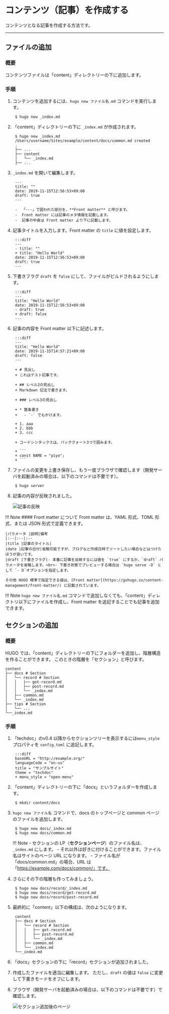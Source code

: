 # コンテンツ（記事）を作成する

コンテンツとなる記事を作成する方法です。

---
## ファイルの追加
### 概要
コンテンツファイルは「content」ディレクトリーの下に追加します。

### 手順

1. コンテンツを追加するには、`hugo new ファイル名.md` コマンドを実行します。

        $ hugo new _index.md

1. 「content」ディレクトリーの下に `_index.md` が作成されます。

        $ hugo new _index.md
        /Users/username/Sites/example/content/docs/common.md created
        .
        ├── ...
        ├── content
        │   └── _index.md
        ├── ...

1. `_index.md` を開いて編集します。

        ---
        title: ""
        date: 2019-11-15T12:56:53+09:00
        draft: true
        ---

        -  「---」で囲われた部分を、**Front matter** と呼びます。
        -  Front matter には記事のメタ情報を記載します。
        -  記事の中身は Front matter より下に記載します。

1. 記事タイトルを入力します。Front matter の `title` に値を設定します。

        :::diff
        ---
        - title: ""
        + title: "Hello World"
        date: 2019-11-15T12:56:53+09:00
        draft: true
        ---

1. 下書きフラグ `draft` を `false` にして、ファイルがビルドされるようにします。

        :::diff
        ---
        title: "Hello World"
        date: 2019-11-15T12:56:53+09:00
        - draft: true
        + draft: false
        ---

1. 記事の内容を Front matter 以下に記述します。

        :::diff
        ---
        title: "Hello World"
        date: 2019-11-15T14:57:21+09:00
        draft: false
        ---

        + # 見出し
        + これはテスト記事です。

        + ## レベル2の見出し
        + Markdown 記法で書きます。

        + ### レベル3の見出し

        + * 箇条書き
        +   - `-` でもかけます。

        + 1. aaa
        + 2. bbb
        + 3. ccc

        + コードシンタックスは、バッククォート3つで囲みます。

        + ```
        + const NAME = "piyo";
        + ```

1. ファイルの変更を上書き保存し、もう一度ブラウザで確認します（開発サーバを起動済みの場合は、以下のコマンドは不要です）。

        $ hugo server

1. 記事の内容が反映されました。

    ![記事の反映](img/techdoc-add-content.png)

!!! Note
    #### Front matter について
    Front matter は、YAML 形式、TOML 形式、または JSON 形式で定義できます。

    |パラメータ |説明|備考
    |:--|:--|:--
    |title |記事のタイトル|
    |date |記事の日付|省略可能ですが、ブログなど作成日時でソートしたい場合などはつけたほうが良いです。
    |draft |下書きフラグ|- 本番に記事を反映するには値を `true` にするか、`draft` パラメータを省略します。<br>- 下書き状態でプレビューする場合は `hugo serve -D` として `- D`オプションを指定します。

    その他 HUGO 標準で指定できる値は、[Front matter](https://gohugo.io/content-management/front-matter/) に記載されています。

!!! Note
    `hugo new ファイル名.md` コマンドで追加しなくても、「content」ディレクトリ以下にファイルを作成し、Front matter を追記することでも記事を追加できます。

## セクションの追加
### 概要
HUGO では、「content」ディレクトリーの下にフォルダーを追加し、階層構造を作ることができます。
このときの階層を「セクション」と呼びます。

    content
    ├── docs # Section
    │   └── record # Section
    │   │   ├── get-record.md
    │   │   ├── post-record.md
    │   │   └── _index.md
    │   ├── common.md
    │   └── _index.md
    ├── tips # Section
    │   └── ...
    └──_index.md

### 手順

1. 「techdoc」のv0.4 以降からセクションツリーを表示するには`menu_style` プロパティを `config.toml` に追記します。

        :::diff
        baseURL = "http://example.org/"
        languageCode = "en-us"
        title = "サンプルサイト"
        theme = "techdoc"
        + menu_style = "open-menu"

2. 「content」ディレクトリーの下に「docs」というフォルダーを作成します。

        $ mkdir content/docs

3. `hugo new ファイル名` コマンドで、docs のトップページと common ページのファイルを追加します。

        $ hugo new docs/_index.md
        $ hugo new docs/common.md

    !!! Note
        - セクションの LP（**セクションページ**）のファイル名は、`_index.md` にします。
        - それ以外は好きに付けることができます。ファイル名はサイトのページ URL になります。
            - ファイル名が「docs/common.md」の場合、URL は「https://example.com/docs/common/」です。

4. さらにその下の階層も作ってみましょう。

        $ hugo new docs/record/_index.md
        $ hugo new docs/record/get-record.md
        $ hugo new docs/record/post-record.md

5. 最終的に「content」以下の構成は、次のようになります。

        content
        ├── docs # Section
        │   └── record # Section
        │   │   ├── get-record.md
        │   │   ├── post-record.md
        │   │   └── _index.md
        │   ├── common.md
        │   └── _index.md
        └──_index.md

6. 「docs」セクションの下に「record」セクションが追加されました。

7. 作成したファイルを適当に編集します。
ただし、`draft` の値は `false` に変更して下書きモードをオフにします。

8. ブラウザ（開発サーバを起動済みの場合は、以下のコマンドは不要です）で確認します。

    ![セクション追加後のページ](img/techdoc-add-more.png)
